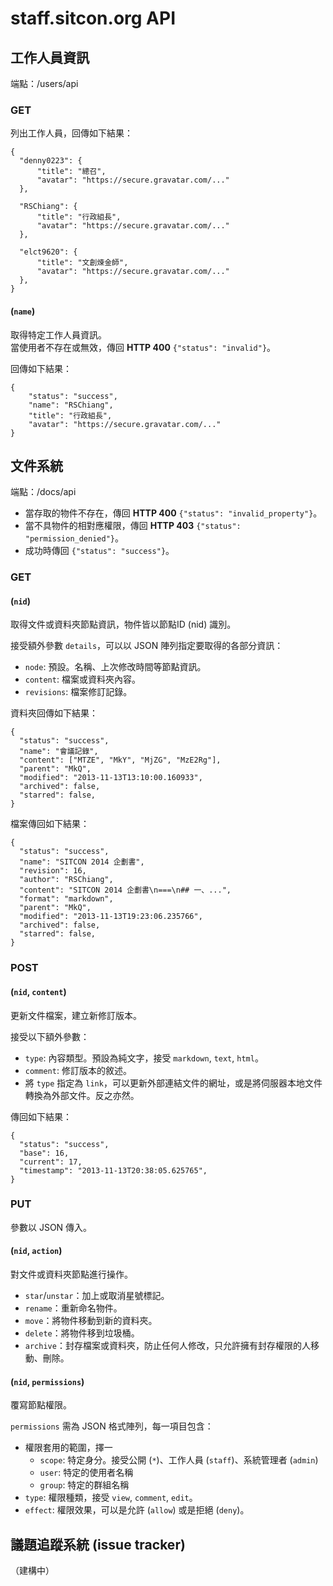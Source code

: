 staff.sitcon.org API
===

工作人員資訊
---
端點：/users/api

### GET
列出工作人員，回傳如下結果：
```
{
  "denny0223": {
      "title": "總召",
      "avatar": "https://secure.gravatar.com/..."
  },

  "RSChiang": {
      "title": "行政組長",
      "avatar": "https://secure.gravatar.com/..."
  },

  "elct9620": {
      "title": "文創煉金師",
      "avatar": "https://secure.gravatar.com/..."
  },
}
```

#### (`name`)
取得特定工作人員資訊。  
當使用者不存在或無效，傳回 **HTTP 400** `{"status": "invalid"}`。

回傳如下結果：
```
{
    "status": "success",
    "name": "RSChiang",
    "title": "行政組長",
    "avatar": "https://secure.gravatar.com/..."
}
```

文件系統
---
端點：/docs/api

* 當存取的物件不存在，傳回 **HTTP 400** `{"status": "invalid_property"}`。  
* 當不具物件的相對應權限，傳回 **HTTP 403** `{"status": "permission_denied"}`。
* 成功時傳回 `{"status": "success"}`。  

### GET

#### (`nid`)
取得文件或資料夾節點資訊，物件皆以節點ID (nid) 識別。

接受額外參數 `details`，可以以 JSON 陣列指定要取得的各部分資訊：

* `node`: 預設。名稱、上次修改時間等節點資訊。
* `content`: 檔案或資料夾內容。
* `revisions`: 檔案修訂記錄。

資料夾回傳如下結果：
```
{
  "status": "success",
  "name": "會議記錄",
  "content": ["MTZE", "MkY", "MjZG", "MzE2Rg"],
  "parent": "MkQ",
  "modified": "2013-11-13T13:10:00.160933",
  "archived": false,
  "starred": false,
}
```

檔案傳回如下結果：
```
{
  "status": "success",
  "name": "SITCON 2014 企劃書",
  "revision": 16,
  "author": "RSChiang",
  "content": "SITCON 2014 企劃書\n===\n## 一、...",
  "format": "markdown",
  "parent": "MkQ",
  "modified": "2013-11-13T19:23:06.235766",
  "archived": false,
  "starred": false,
}
```

### POST

#### (`nid`, `content`)
更新文件檔案，建立新修訂版本。

接受以下額外參數：

* `type`: 內容類型。預設為純文字，接受 `markdown`, `text`, `html`。
* `comment`: 修訂版本的敘述。
* 將 `type` 指定為 `link`，可以更新外部連結文件的網址，或是將伺服器本地文件轉換為外部文件。反之亦然。

傳回如下結果：
```
{
  "status": "success",
  "base": 16,
  "current": 17,
  "timestamp": "2013-11-13T20:38:05.625765",
}
```

### PUT

參數以 JSON 傳入。

#### (`nid`, `action`)
對文件或資料夾節點進行操作。

* `star`/`unstar`：加上或取消星號標記。
* `rename`：重新命名物件。
* `move`：將物件移動到新的資料夾。
* `delete`：將物件移到垃圾桶。
* `archive`：封存檔案或資料夾，防止任何人修改，只允許擁有封存權限的人移動、刪除。

#### (`nid`, `permissions`)
覆寫節點權限。

`permissions` 需為 JSON 格式陣列，每一項目包含：

* 權限套用的範圍，擇一
    - `scope`: 特定身分。接受公開 (`*`)、工作人員 (`staff`)、系統管理者 (`admin`)
    - `user`: 特定的使用者名稱
    - `group`: 特定的群組名稱
* `type`: 權限種類，接受 `view`, `comment`, `edit`。
* `effect`: 權限效果，可以是允許 (`allow`) 或是拒絕 (`deny`)。

議題追蹤系統 (issue tracker)
---
（建構中）
